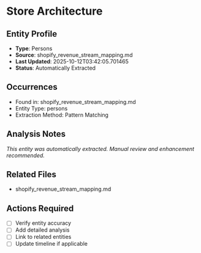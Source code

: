 # Store Architecture

## Entity Profile
- **Type**: Persons
- **Source**: shopify_revenue_stream_mapping.md
- **Last Updated**: 2025-10-12T03:42:05.701465
- **Status**: Automatically Extracted

## Occurrences
- Found in: shopify_revenue_stream_mapping.md
- Entity Type: persons
- Extraction Method: Pattern Matching

## Analysis Notes
*This entity was automatically extracted. Manual review and enhancement recommended.*

## Related Files
- shopify_revenue_stream_mapping.md

## Actions Required
- [ ] Verify entity accuracy
- [ ] Add detailed analysis
- [ ] Link to related entities
- [ ] Update timeline if applicable
